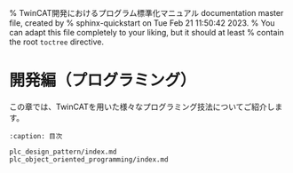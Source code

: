 % TwinCAT開発におけるプログラム標準化マニュアル documentation master file, created by
%  sphinx-quickstart on Tue Feb 21 11:50:42 2023.
%   You can adapt this file completely to your liking, but it should at least
%   contain the root `toctree` directive.

# 開発編（プログラミング）

この章では、TwinCATを用いた様々なプログラミング技法についてご紹介します。

```{toctree}
:caption: 目次

plc_design_pattern/index.md
plc_object_oriented_programming/index.md
```
